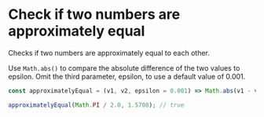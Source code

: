 # Check if two numbers are approximately equal

Checks if two numbers are approximately equal to each other.

Use `Math.abs()` to compare the absolute difference of the two values to epsilon. Omit the third parameter, epsilon, to use a default value of 0.001.
```js
const approximatelyEqual = (v1, v2, epsilon = 0.001) => Math.abs(v1 - v2) < epsilon;

approximatelyEqual(Math.PI / 2.0, 1.5708); // true
```
